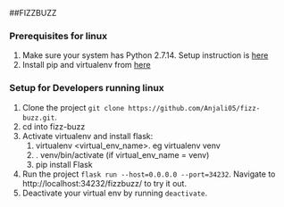 ##FIZZBUZZ
### Prerequisites for linux
1. Make sure your system has Python 2.7.14. Setup instruction is [here](https://tecadmin.net/install-python-2-7-on-ubuntu-and-linuxmint/)
1. Install pip and virtualenv from [here](https://docs.python.org/2/installing/index.html)

### Setup for Developers running linux
1. Clone the project `git clone https://github.com/Anjali05/fizz-buzz.git`.
1. cd into fizz-buzz
1. Activate virtualenv and install flask:
    1. virtualenv <virtual_env_name>. eg virtualenv venv
    1. . venv/bin/activate (if virtual_env_name = venv)
    1. pip install Flask
1. Run the project `flask run --host=0.0.0.0 --port=34232`. Navigate to http://localhost:34232/fizzbuzz/<num> to try it out.
1. Deactivate your virtual env by running `deactivate`.
